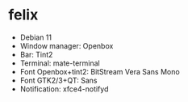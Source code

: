 # felix

  - Debian 11
  - Window manager: Openbox
  - Bar: Tint2
  - Terminal: mate-terminal
  - Font Openbox+tint2: BitStream Vera Sans Mono
  - Font GTK2/3+QT: Sans
  - Notification: xfce4-notifyd
